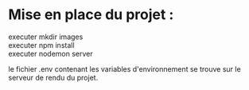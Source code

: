 # Mise en place du projet : 
executer mkdir images \
executer npm install \
executer nodemon server

le fichier .env contenant les variables d'environnement se trouve sur le serveur de rendu du projet.